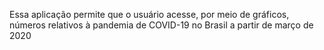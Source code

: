 Essa aplicação permite que o usuário acesse, por meio de gráficos, números relativos à pandemia de COVID-19 no Brasil a partir de março de 2020
